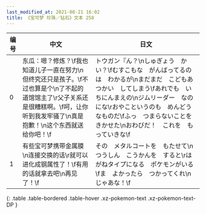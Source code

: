 ```yaml
---
last_modified_at: 2021-08-21 16:02
title: 《宝可梦 珍珠／钻石》文本 258
---
```

| 编号 | 中文 | 日文 |
| ---- | ---- | ---- |
| 0 | 东瓜：嗯？修炼？\f我也知道儿子一直在努力\n但终究还只是孩子。\f不过也算是个\n了不起的道馆馆主了\r父子关系还是很糟糕啊。\f呵，让你听到我发牢骚了\n真是抱歉！\n这个东西就送给你吧！\f | トウガン『ん？\nしゅぎょう　かい？\fむすこもな　がんばってるのは　わかるが\nまだまだ　こどもあつかい　してしまう\fあれでも　いちにんまえの\nジムリーダー　なのにな\rおやこというのも　めんどうなものだ\fふっ　つまらないことを　きかせた\nおわびだ！　これを　もっていきな\f |
| 1 | 有些宝可梦携带金属膜\n连接交换的话\r就可以进化成钢属性了！\f有用的话就拿去吧\n再见了！\f | その　メタルコートを　もたせて\nつうしん　こうかんを　すると\rはがねタイプになる　ポケモンがいる\fま　よかったら　つかってくれ\nじゃあな！\f |
{: .table .table-bordered .table-hover .xz-pokemon-text .xz-pokemon-text-DP }